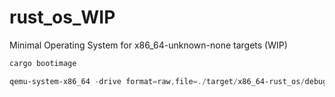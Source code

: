 # rust_os_WIP
Minimal Operating System for x86_64-unknown-none targets (WIP)

```ps1
cargo bootimage
```
```ps1
qemu-system-x86_64 -drive format=raw,file=./target/x86_64-rust_os/debug/bootimage-rust_os.bin
```

